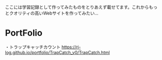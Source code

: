 ここには学習記録として作ってみたものをとりあえず載せてます。これからもっとクオリティの高いWebサイトを作ってみたい…

# PortFolio
・トラップキャッチカウント
https://ri-log.github.io/portfolio/TrapCatch_v0/TrapCatch.html

